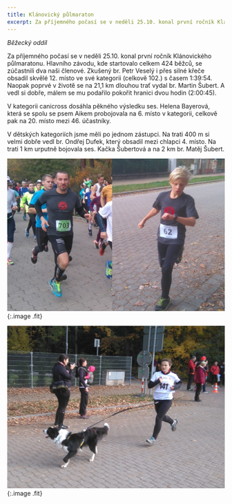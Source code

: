 ```yaml
---
title: Klánovický půlmaraton 
excerpt: Za příjemného počasí se v neděli 25.10. konal první ročník Klánovického půlmaratonu.
---
```


_Běžecký oddíl_

Za příjemného počasí se v neděli 25.10. konal první ročník Klánovického půlmaratonu. Hlavního závodu, kde startovalo celkem 424 běžců, se zúčastnili dva naši členové. Zkušený br. Petr Veselý i přes silné křeče obsadil skvělé 12. místo ve své kategorii (celkově 102.) s časem 1:39:54. Naopak poprvé v životě se na 21,1 km dlouhou trať vydal br. Martin Šubert. A vedl si dobře, málem se mu podařilo pokořit hranici dvou hodin (2:00:45).

V kategorii canicross dosáhla pěkného výsledku ses. Helena Bayerová, která se spolu se psem Aikem probojovala na 6. místo v kategorii, celkově pak na 20. místo mezi 46. účastníky.

V dětských kategoriích jsme měli po jednom zástupci. Na trati 400 m si velmi dobře vedl br. Ondřej Dufek, který obsadil mezi chlapci 4. místo. Na trati 1 km urputně bojovala ses. Kačka Šubertová a na 2 km br. Matěj Šubert.

 
![](/images/2015-10-25-klanovice-1.jpg){:.image .fit}

![](/images/2015-10-25-klanovice-2.jpg){:.image .fit}

